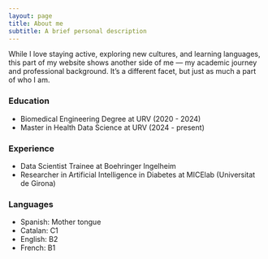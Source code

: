 ```yaml
---
layout: page
title: About me
subtitle: A brief personal description
---
```


While I love staying active, exploring new cultures, and learning languages, this part of my website shows another side of me — my academic journey and professional background. It’s a different facet, but just as much a part of who I am.

### Education

- Biomedical Engineering Degree at URV (2020 - 2024)
- Master in Health Data Science at URV (2024 - present)

### Experience
- Data Scientist Trainee at Boehringer Ingelheim
- Researcher in Artificial Intelligence in Diabetes at MICElab (Universitat de Girona)

### Languages
- Spanish: Mother tongue
- Catalan: C1
- English: B2
- French: B1
